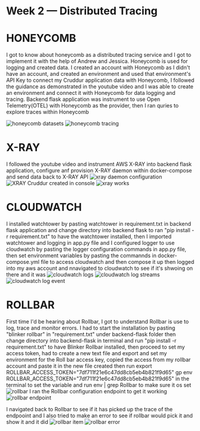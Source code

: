 # Week 2 — Distributed Tracing

# HONEYCOMB
I got to know about honeycomb as a distributed tracing service and I got to implement it with the help of Andrew and Jessica. Honeycomb is used for logging and created data. I created an account with Honeycomb as I didn't have an account, and created an environment and used that environment's API Key to connect my Cruddur application data with Honeycomb, I followed the guidance as demonstrated in the youtube video and I was able to create an environment and connect it with Honeycomb for data logging and tracing. Backend flask application was instrument to use Open Telemetry(OTEL) with Honeycomb as the provider, then I ran quries to explore traces within Honeycomb 

![honeycomb datasets](https://user-images.githubusercontent.com/111932225/222900213-7fb78766-38dd-4510-9b17-f15da347d1c4.png)
![honeycomb tracing](https://user-images.githubusercontent.com/111932225/222900215-f4321596-1fe9-4e39-8c73-39496389e1db.png)

# X-RAY
I followed the youtube video and instrument AWS X-RAY into backend flask application, configure anf provision X-RAY daemon within docker-compose and send data back to X-RAY API
![xray daemon configuration](https://user-images.githubusercontent.com/111932225/222902301-eedafb6c-51a5-498c-a935-4aed0726f9df.png)
![XRAY Cruddur created in console](https://user-images.githubusercontent.com/111932225/222902328-19a0f81c-db0d-4b4b-b446-3d24f8c8c12c.png)
![xray works](https://user-images.githubusercontent.com/111932225/222902341-ddedb91a-150f-4bc5-95e7-40935dabd65f.png)


# CLOUDWATCH
I installed watchtower by pasting watchtower in requirement.txt in backend flask application and change directory into backend flask to ran "pip install -r requirement.txt" to have the watchtower installed, then I imported watchtower and logging in app.py file and I configured logger to use cloudwatch by pasting the logger configuration commands in app.py file, then set environment variables by pasting the commannds in docker-compose.yml file to access cloudwatch and then compose it up then logged into my aws account and nnavigated to cloudwatch to see if it's shwoing on there and it was
![cloudwatch logs](https://user-images.githubusercontent.com/111932225/222904381-454fc54d-e1f3-49fd-975d-4e07830977ad.png)
![cloudwatch log streams](https://user-images.githubusercontent.com/111932225/222904418-d0fb5fb4-e61d-4dd2-a4a2-ecd0d7f6330a.png)
![cloudwatch log event](https://user-images.githubusercontent.com/111932225/222904422-b9def0ca-f2bf-48f8-b6a0-5da04ec3ae2a.png)


# ROLLBAR
First time I'd be hearing about Rollbar, I got to understand Rollbar is use to log, trace and monitor errors. I had to start the installation by pasting "blinker rollbar" in "requirement.txt" under backend-flask folder then change directory into backend-flask in terminal and run "pip install -r requirement.txt" to have Blinker Rollbar installed, then proceed to set my access token, had to create a new text file and export and set my environment for the Roll bar access key, copied the access from my rollbar account and paste it in the new file created then run export ROLLBAR_ACCESS_TOKEN="7df711f21e6c47dd8cb5eb4b821f9d65" gp env ROLLBAR_ACCESS_TOKEN="7df711f21e6c47dd8cb5eb4b821f9d65" in the terminal to set the variable and run env | grep Rollbar to make sure it os set
![rollbar](https://user-images.githubusercontent.com/111932225/222910232-6d7b1e50-9960-486d-94ce-31ad15e558a3.png)
I ran the Rollbar configuration endpoint to get it working
![rollbar endpoint](https://user-images.githubusercontent.com/111932225/222965656-7beacb2e-aca4-442a-baee-48c25a0995aa.png)

I navigated back to Rollbar to see if it has picked up the trace of the endpooint and I also tried to make an error to see if rollbar would pick it and show it and it did
![rollbar item](https://user-images.githubusercontent.com/111932225/222969480-70e41490-76be-4771-92bd-d7fa795bf5c5.png)
![rollbar error](https://user-images.githubusercontent.com/111932225/222969493-209e1635-3680-438c-b6dd-8c4b4f7a514d.png)
